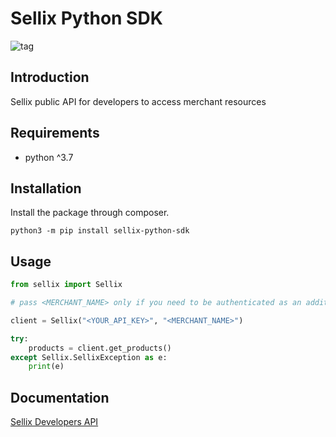 # Sellix Python SDK 

![tag](https://img.shields.io/github/v/tag/sellix/python-sdk?sort=date&color=blueviolet)

## Introduction

Sellix public API for developers to access merchant resources

## Requirements

- python ^3.7

## Installation

Install the package through composer.

```
python3 -m pip install sellix-python-sdk
```

## Usage

```python
from sellix import Sellix

# pass <MERCHANT_NAME> only if you need to be authenticated as an additional store

client = Sellix("<YOUR_API_KEY>", "<MERCHANT_NAME>")

try:
    products = client.get_products()
except Sellix.SellixException as e:
    print(e)

```

## Documentation

[Sellix Developers API](https://developers.sellix.io)